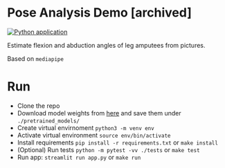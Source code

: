 # Pose Analysis Demo [archived]

[![Python application](https://github.com/fducau/pose_analysis/actions/workflows/python-app.yml/badge.svg)](https://github.com/fducau/pose_analysis/actions/workflows/python-app.yml)

Estimate flexion and abduction angles of leg amputees from pictures.

Based on `mediapipe`


# Run
  - Clone the repo
  - Download model weights from [here](https://storage.googleapis.com/mediapipe-models/pose_landmarker/pose_landmarker_heavy/float16/latest/pose_landmarker_heavy.task) and save them under `./pretrained_models/`
  - Create virtual envirnoment `python3 -m venv env`
  - Activate virtual environment `source env/bin/activate`
  - Install requirements `pip install -r requirements.txt` or `make install`
  - (Optional) Run tests `python -m pytest -vv ./tests` or `make test`
  - Run app: `streamlit run app.py` or `make run`

